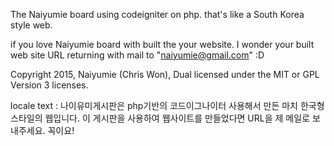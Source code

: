 The Naiyumie board using codeigniter on php.
that's like a South Korea style web.

if you love Naiyumie board with built the your website.
I wonder your built web site URL returning with mail to "naiyumie@gmail.com" :D

Copyright 2015, Naiyumie (Chris Won),
Dual licensed under the MIT or GPL Version 3 licenses.


locale text :
나이유미게시판은 php기반의 코드이그나이터 사용해서 만든
마치 한국형 스타일의 웹입니다.
이 게시판을 사용하여 웹사이트를 만들었다면
URL을 제 메일로 보내주세요. 꼭이요!